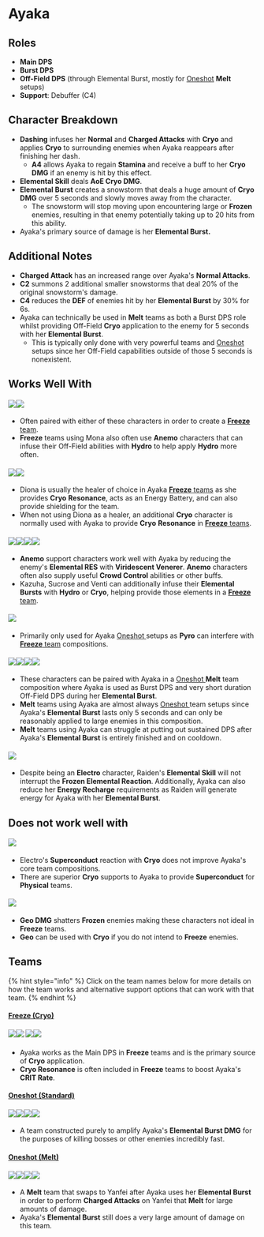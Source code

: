 # Ayaka

## Roles

* **Main DPS**
* **Burst DPS**
* **Off-Field DPS** (through Elemental Burst, mostly for [Oneshot](../../teams/oneshot.md) **Melt** setups)
* **Support**: Debuffer (C4)

## Character Breakdown

* **Dashing** infuses her **Normal** and **Charged Attacks** with **Cryo** and applies **Cryo** to surrounding enemies when Ayaka reappears after finishing her dash.
  * **A4** allows Ayaka to regain **Stamina** and receive a buff to her **Cryo DMG** if an enemy is hit by this effect.
* **Elemental Skill** deals **AoE Cryo DMG**.
* **Elemental Burst** creates a snowstorm that deals a huge amount of **Cryo DMG** over 5 seconds and slowly moves away from the character.
  * The snowstorm will stop moving upon encountering large or **Frozen** enemies, resulting in that enemy potentially taking up to 20 hits from this ability.
* Ayaka's primary source of damage is her **Elemental Burst.**

## **Additional Notes**

* **Charged Attack** has an increased range over Ayaka's **Normal Attacks**.
* **C2** summons 2 additional smaller snowstorms that deal 20% of the original snowstorm's damage.
* **C4** reduces the **DEF** of enemies hit by her **Elemental Burst** by 30% for 6s.
* Ayaka can technically be used in **Melt** teams as both a Burst DPS role whilst providing Off-Field **Cryo** application to the enemy for 5 seconds with her **Elemental Burst**.
  * This is typically only done with very powerful teams and [Oneshot ](../../teams/oneshot.md)setups since her Off-Field capabilities outside of those 5 seconds is nonexistent.

## Works Well With

#### ![](../../.gitbook/assets/UI\_AvatarIcon\_Xingqiu.png)![](../../.gitbook/assets/UI\_AvatarIcon\_Mona.png)

* Often paired with either of these characters in order to create a [**Freeze** team](../../teams/freeze.md).
* **Freeze** teams using Mona also often use **Anemo** characters that can infuse their Off-Field abilities with **Hydro** to help apply **Hydro** more often.

#### ![](../../.gitbook/assets/UI\_AvatarIcon\_Diona.png)![](../../.gitbook/assets/Element\_Cryo.webp)

* Diona is usually the healer of choice in Ayaka [**Freeze** teams](../../teams/freeze.md) as she provides **Cryo** **Resonance**, acts as an Energy Battery, and can also provide shielding for the team.
* When not using Diona as a healer, an additional **Cryo** character is normally used with Ayaka to provide **Cryo** **Resonance** in [**Freeze** teams](../../teams/freeze.md).

#### ![](../../.gitbook/assets/UI\_AvatarIcon\_Kazuha.png)![](../../.gitbook/assets/UI\_AvatarIcon\_Sucrose.png)![](../../.gitbook/assets/UI\_AvatarIcon\_Venti.png)![](../../.gitbook/assets/UI\_AvatarIcon\_Jean.png)

* **Anemo** support characters work well with Ayaka by reducing the enemy's **Elemental RES** with **Viridescent Venerer**. **Anemo** characters often also supply useful **Crowd Control** abilities or other buffs.
* Kazuha, Sucrose and Venti can additionally infuse their **Elemental Bursts** with **Hydro** or **Cryo**, helping provide those elements in a [**Freeze** team](../../teams/freeze.md).

#### ![](../../.gitbook/assets/UI\_AvatarIcon\_Bennett.png)

* Primarily only used for Ayaka [Oneshot ](broken-reference/)setups as **Pyro** can interfere with [**Freeze** team](../../teams/freeze.md) compositions.

#### ![](../../.gitbook/assets/UI\_AvatarIcon\_Hutao.png)![](../../.gitbook/assets/UI\_AvatarIcon\_Klee.png)![](../../.gitbook/assets/UI\_AvatarIcon\_Xiangling.png)![](../../.gitbook/assets/UI\_AvatarIcon\_Yanfei.png)

* These characters can be paired with Ayaka in a [Oneshot ](ayaka.md#oneshot)**Melt** team composition where Ayaka is used as Burst DPS and very short duration Off-Field DPS during her **Elemental Burst**.
* **Melt** teams using Ayaka are almost always [Oneshot ](../../teams/oneshot.md)team setups since Ayaka's **Elemental Burst** lasts only 5 seconds and can only be reasonably applied to large enemies in this composition.
* **Melt** teams using Ayaka can struggle at putting out sustained DPS after Ayaka's **Elemental Burst** is entirely finished and on cooldown.

#### ![](../../.gitbook/assets/UI\_AvatarIcon\_Shougun.png)

* Despite being an **Electro** character, Raiden's **Elemental Skill** will not interrupt the **Frozen Elemental Reaction**. Additionally, Ayaka can also reduce her **Energy Recharge** requirements as Raiden will generate energy for Ayaka with her **Elemental Burst**.

## Does not work well with

#### ![](../../.gitbook/assets/Element\_Electro.webp)

* Electro's **Superconduct** reaction with **Cryo** does not improve Ayaka's core team compositions.
* There are superior **Cryo** supports to Ayaka to provide **Superconduct** for **Physical** teams.

#### ![](../../.gitbook/assets/Element\_Geo.webp)

* **Geo DMG** shatters **Frozen** enemies making these characters not ideal in **Freeze** teams.
* **Geo** can be used with **Cryo** if you do not intend to **Freeze** enemies.

## Teams

{% hint style="info" %}
Click on the team names below for more details on how the team works and alternative support options that can work with that team.
{% endhint %}

#### [Freeze (Cryo)](../../teams/freeze.md)

#### ![](../../.gitbook/assets/UI\_AvatarIcon\_Ayaka.png)![](../../.gitbook/assets/UI\_AvatarIcon\_Xingqiu.png) ![](../../.gitbook/assets/UI\_AvatarIcon\_Sucrose.png)![](../../.gitbook/assets/UI\_AvatarIcon\_Diona.png)

* Ayaka works as the Main DPS in **Freeze** teams and is the primary source of **Cryo** application.
* **Cryo Resonance** is often included in **Freeze** teams to boost Ayaka's **CRIT Rate**.

#### [Oneshot (Standard)](../../teams/oneshot.md)

#### ![](../../.gitbook/assets/UI\_AvatarIcon\_Ayaka.png)![](../../.gitbook/assets/UI\_AvatarIcon\_Mona.png)![](../../.gitbook/assets/UI\_AvatarIcon\_Kazuha.png)![](../../.gitbook/assets/UI\_AvatarIcon\_Bennett.png)

* A team constructed purely to amplify Ayaka's **Elemental Burst DMG** for the purposes of killing bosses or other enemies incredibly fast.

#### [Oneshot (Melt)](ayaka.md#oneshot)

#### ![](../../.gitbook/assets/UI\_AvatarIcon\_Hutao.png)![](../../.gitbook/assets/UI\_AvatarIcon\_Ayaka.png)![](../../.gitbook/assets/UI\_AvatarIcon\_Kazuha.png)![](../../.gitbook/assets/UI\_AvatarIcon\_Bennett.png)

* A **Melt** team that swaps to Yanfei after Ayaka uses her **Elemental Burst** in order to perform **Charged Attacks** on Yanfei that **Melt** for large amounts of damage.
* Ayaka's **Elemental Burst** still does a very large amount of damage on this team.
